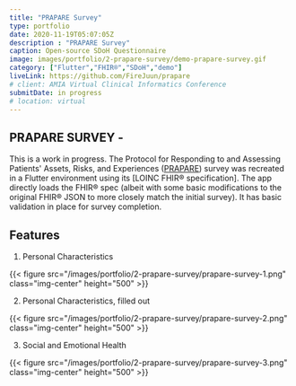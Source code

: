 ```yaml
---
title: "PRAPARE Survey"
type: portfolio
date: 2020-11-19T05:07:05Z
description : "PRAPARE Survey"
caption: Open-source SDoH Questionnaire
image: images/portfolio/2-prapare-survey/demo-prapare-survey.gif
category: ["Flutter","FHIR®","SDoH","demo"]
liveLink: https://github.com/FireJuun/prapare
# client: AMIA Virtual Clinical Informatics Conference
submitDate: in progress
# location: virtual
---
```

## PRAPARE SURVEY -

This is a work in progress. The Protocol for Responding to and Assessing Patients' Assets, Risks, and Experiences ([PRAPARE]) survey was recreated in a Flutter environment using its [LOINC FHIR® specification]. The app directly loads the FHIR® spec (albeit with some basic modifications to the original FHIR® JSON to more closely match the initial survey). It has basic validation in place for survey completion.

## Features

1. Personal Characteristics

{{< figure src="/images/portfolio/2-prapare-survey/prapare-survey-1.png" class="img-center" height="500" >}}

2. Personal Characteristics, filled out

{{< figure src="/images/portfolio/2-prapare-survey/prapare-survey-2.png" class="img-center" height="500" >}}

3. Social and Emotional Health

{{< figure src="/images/portfolio/2-prapare-survey/prapare-survey-3.png" class="img-center" height="500" >}}

[PRAPARE]: https://www.nachc.org/research-and-data/prapare/
[LOINC FHIR specification]: https://loinc.org/93025-5/
[FHIR Package Demo]: https://pub.dev/packages/fhir
[FHIR-FLI Project]: https://www.fhirfli.dev/
